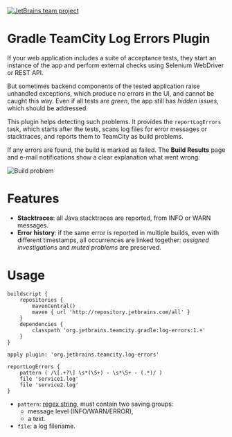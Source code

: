 [![JetBrains team project](https://jb.gg/badges/team.svg)](https://confluence.jetbrains.com/display/ALL/JetBrains+on+GitHub)

# Gradle TeamCity Log Errors Plugin

If your web application includes a suite of acceptance tests, they start an instance of the app
and perform external checks using Selenium WebDriver or REST API.

But sometimes backend components of the tested application raise unhandled exceptions,
which produce no errors in the UI, and cannot be caught this way.
Even if all tests are *green*, the app still has *hidden issues*, which should be addressed.

This plugin helps detecting such problems. It provides the `reportLogErrors` task, which starts after the tests,
scans log files for error messages or stacktraces, and reports them to TeamCity as build problems.

If any errors are found, the build is marked as failed. The **Build Results** page and e-mail notifications show a clear explanation what went wrong:

![Build problem](https://i.imgur.com/nTx0QrB.png)

# Features

- **Stacktraces**: all Java stacktraces are reported, from INFO or WARN messages.
- **Error history**: if the same error is reported in multiple builds, even with different timestamps,
  all occurrences are linked together: *assigned investigations* and *muted problems* are preserved.

# Usage

```
buildscript {
    repositories {
        mavenCentral()
        maven { url 'http://repository.jetbrains.com/all' }
    }
    dependencies {
        classpath 'org.jetbrains.teamcity.gradle:log-errors:1.+'
    }
}

apply plugin: 'org.jetbrains.teamcity.log-errors'

reportLogErrors {
    pattern ( /\[.+?\] \s*(\S+) - \s*\S+ - (.*)/ )
    file 'service1.log'
    file 'service2.log'
}
```

- `pattern`: [regex string](https://docs.oracle.com/javase/8/docs/api/java/util/regex/Pattern.html), must contain two saving groups:
  - message level (INFO/WARN/ERROR),
  - a text.
- `file`: a log filename.
